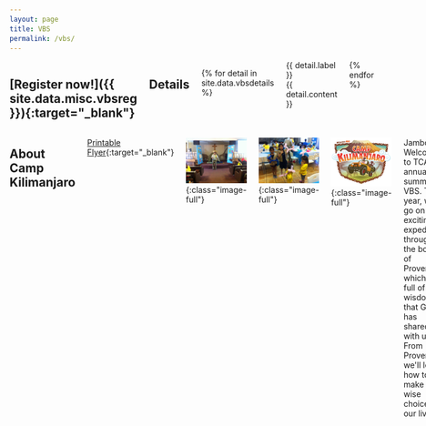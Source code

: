 ```yaml
---
layout: page
title: VBS
permalink: /vbs/
---
```


<div class="row">

<div class="four columns" id="vbs-sidebar" markdown="block">

## [Register now!]({{ site.data.misc.vbsreg }}){:target="_blank"} ##

## Details ##

{% for detail in site.data.vbsdetails %}
<div class="vbs-sidebar-row">
	<div class="vbs-sidebar-label">{{ detail.label }}</div>
	<div class="vbs-sidebar-content">{{ detail.content }}</div>
</div>
{% endfor %}
</div>

<div class="eight columns" markdown="block">

## About Camp Kilimanjaro ##

[Printable Flyer](/files/vbsflyer2016.pdf){:target="_blank"}

![](/img/vbs2015-1.jpg){:class="image-full"}

![](/img/vbs2015-2.jpg){:class="image-full"}

![Camp Kilimanjaro logo](/img/vbs-camp-kilimanjaro-logo.png){:class="image-full"}

Jambo! Welcome to TCAC's annual summer VBS. This year, we'll go on an exciting expedition through the book of Proverbs, which is full of wisdom that God has shared with us. From Proverbs, we'll learn how to make wise choices in our lives.

![Giraffe](/img/vbs-giraffe.png){:class="image-right"}

We set off on Saturday with a skit and songs to praise God. Throughout the day, we'll listen to stories, make crafts, and play games, with breaks for lunch and snacks. Finally, we'll gather and talk about what we've learned before going home to get rested.

![Monkey](/img/vbs-monkey.png){:class="image-left"}

On Sunday, we'll get to sing the songs and review the lessons we learned the day before. That leaves us with just enough time for one final lesson and a delicious lunch, before we conclude our journey at Camp Kilimanjaro.

We're sure you'll learn a lot while also having fun, so we really hope you can make it! Don't wait; [sign up today]({{ site.data.misc.vbsreg }}){:target="_blank"}!

</div>
</div>
